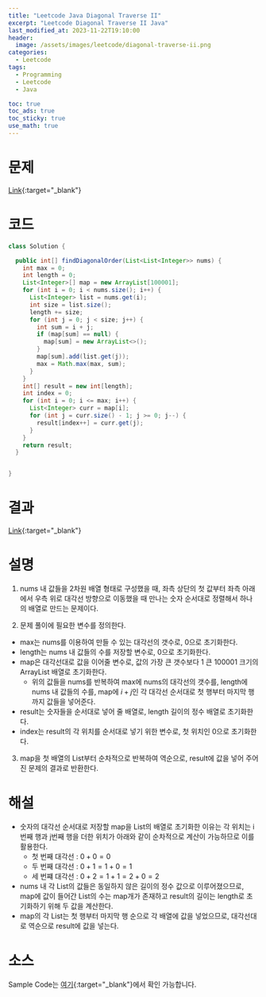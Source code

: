 ```yaml
---
title: "Leetcode Java Diagonal Traverse II"
excerpt: "Leetcode Diagonal Traverse II Java"
last_modified_at: 2023-11-22T19:10:00
header:
  image: /assets/images/leetcode/diagonal-traverse-ii.png
categories:
  - Leetcode
tags:
  - Programming
  - Leetcode
  - Java

toc: true
toc_ads: true
toc_sticky: true
use_math: true
---
```

# 문제
[Link](https://leetcode.com/problems/diagonal-traverse-ii){:target="_blank"}

# 코드
```java
class Solution {

  public int[] findDiagonalOrder(List<List<Integer>> nums) {
    int max = 0;
    int length = 0;
    List<Integer>[] map = new ArrayList[100001];
    for (int i = 0; i < nums.size(); i++) {
      List<Integer> list = nums.get(i);
      int size = list.size();
      length += size;
      for (int j = 0; j < size; j++) {
        int sum = i + j;
        if (map[sum] == null) {
          map[sum] = new ArrayList<>();
        }
        map[sum].add(list.get(j));
        max = Math.max(max, sum);
      }
    }
    int[] result = new int[length];
    int index = 0;
    for (int i = 0; i <= max; i++) {
      List<Integer> curr = map[i];
      for (int j = curr.size() - 1; j >= 0; j--) {
        result[index++] = curr.get(j);
      }
    }
    return result;
  }


}
```

# 결과
[Link](https://leetcode.com/problems/diagonal-traverse-ii/submissions/1104087099/){:target="_blank"}

# 설명
1. nums 내 값들을 2차원 배열 형태로 구성했을 때, 좌측 상단의 첫 값부터 좌측 아래에서 우측 위로 대각선 방향으로 이동했을 때 만나는 숫자 순서대로 정렬해서 하나의 배열로 만드는 문제이다.

2. 문제 풀이에 필요한 변수를 정의한다.
- max는 nums를 이용하여 만들 수 있는 대각선의 갯수로, 0으로 초기화한다.
- length는 nums 내 값들의 수를 저장할 변수로, 0으로 초기화한다.
- map은 대각선대로 값을 이어줄 변수로, 값의 가장 큰 갯수보다 1 큰 100001 크기의 ArrayList 배열로 초기화한다.
  - 위의 값들을 nums를 반복하여 max에 nums의 대각선의 갯수를, length에 nums 내 값들의 수를, map에 $i + j$인 각 대각선 순서대로 첫 행부터 마지막 행까지 값들을 넣어준다.
- result는 숫자들을 순서대로 넣어 줄 배열로, length 길이의 정수 배열로 초기화한다.
- index는 result의 각 위치를 순서대로 넣기 위한 변수로, 첫 위치인 0으로 초기화한다.

3. map을 첫 배열의 List부터 순차적으로 반복하여 역순으로, result에 값을 넣어 주어진 문제의 결과로 반환한다.

# 해설
- 숫자의 대각선 순서대로 저장할 map을 List의 배열로 초기화한 이유는 각 위치는 i번째 행과 j번째 행을 더한 위치가 아래와 같이 순차적으로 계산이 가능하므로 이를 활용한다.
  - 첫 번째 대각선 : $0 + 0 = 0$
  - 두 번째 대각선 : $0 + 1 = 1 + 0 = 1$
  - 세 번쨰 대각선 : $0 + 2 = 1 + 1 = 2 + 0 = 2$
- nums 내 각 List의 값들은 동일하지 않은 길이의 정수 값으로 이루어졌으므로, map에 값이 들어간 List의 수는 map개가 존재하고 result의 길이는 length로 초기화하기 위해 두 값을 계산한다.
- map의 각 List는 첫 행부터 마지막 행 순으로 각 배열에 값을 넣었으므로, 대각선대로 역순으로 result에 값을 넣는다.

# 소스
Sample Code는 [여기](https://github.com/GracefulSoul/leetcode/blob/master/src/main/java/gracefulsoul/problems/DiagonalTraverseII.java){:target="_blank"}에서 확인 가능합니다.